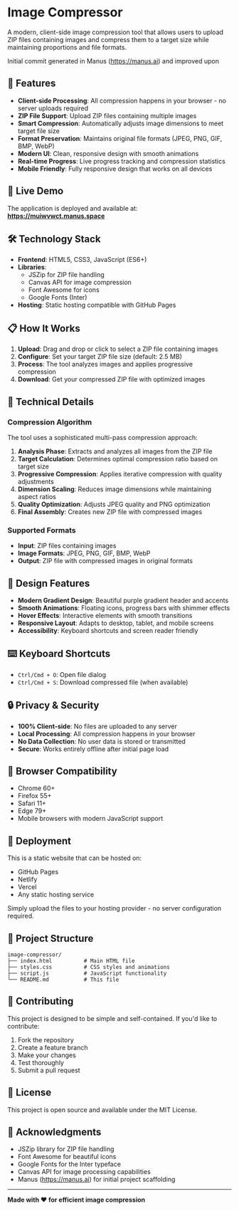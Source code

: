 # Image Compressor

A modern, client-side image compression tool that allows users to upload ZIP files containing images and compress them to a target size while maintaining proportions and file formats.

Initial commit generated in Manus (https://manus.ai) and improved upon

## 🌟 Features

- **Client-side Processing**: All compression happens in your browser - no server uploads required
- **ZIP File Support**: Upload ZIP files containing multiple images
- **Smart Compression**: Automatically adjusts image dimensions to meet target file size
- **Format Preservation**: Maintains original file formats (JPEG, PNG, GIF, BMP, WebP)
- **Modern UI**: Clean, responsive design with smooth animations
- **Real-time Progress**: Live progress tracking and compression statistics
- **Mobile Friendly**: Fully responsive design that works on all devices

## 🚀 Live Demo

The application is deployed and available at: **https://muiwvwct.manus.space**

## 🛠️ Technology Stack

- **Frontend**: HTML5, CSS3, JavaScript (ES6+)
- **Libraries**: 
  - JSZip for ZIP file handling
  - Canvas API for image compression
  - Font Awesome for icons
  - Google Fonts (Inter)
- **Hosting**: Static hosting compatible with GitHub Pages

## 📋 How It Works

1. **Upload**: Drag and drop or click to select a ZIP file containing images
2. **Configure**: Set your target ZIP file size (default: 2.5 MB)
3. **Process**: The tool analyzes images and applies progressive compression
4. **Download**: Get your compressed ZIP file with optimized images

## 🔧 Technical Details

### Compression Algorithm

The tool uses a sophisticated multi-pass compression approach:

1. **Analysis Phase**: Extracts and analyzes all images from the ZIP file
2. **Target Calculation**: Determines optimal compression ratio based on target size
3. **Progressive Compression**: Applies iterative compression with quality adjustments
4. **Dimension Scaling**: Reduces image dimensions while maintaining aspect ratios
5. **Quality Optimization**: Adjusts JPEG quality and PNG optimization
6. **Final Assembly**: Creates new ZIP file with compressed images

### Supported Formats

- **Input**: ZIP files containing images
- **Image Formats**: JPEG, PNG, GIF, BMP, WebP
- **Output**: ZIP file with compressed images in original formats

## 🎨 Design Features

- **Modern Gradient Design**: Beautiful purple gradient header and accents
- **Smooth Animations**: Floating icons, progress bars with shimmer effects
- **Hover Effects**: Interactive elements with smooth transitions
- **Responsive Layout**: Adapts to desktop, tablet, and mobile screens
- **Accessibility**: Keyboard shortcuts and screen reader friendly

## ⌨️ Keyboard Shortcuts

- `Ctrl/Cmd + O`: Open file dialog
- `Ctrl/Cmd + S`: Download compressed file (when available)

## 🔒 Privacy & Security

- **100% Client-side**: No files are uploaded to any server
- **Local Processing**: All compression happens in your browser
- **No Data Collection**: No user data is stored or transmitted
- **Secure**: Works entirely offline after initial page load

## 📱 Browser Compatibility

- Chrome 60+
- Firefox 55+
- Safari 11+
- Edge 79+
- Mobile browsers with modern JavaScript support

## 🚀 Deployment

This is a static website that can be hosted on:

- GitHub Pages
- Netlify
- Vercel
- Any static hosting service

Simply upload the files to your hosting provider - no server configuration required.

## 📁 Project Structure

```
image-compressor/
├── index.html          # Main HTML file
├── styles.css          # CSS styles and animations
├── script.js           # JavaScript functionality
└── README.md           # This file
```

## 🤝 Contributing

This project is designed to be simple and self-contained. If you'd like to contribute:

1. Fork the repository
2. Create a feature branch
3. Make your changes
4. Test thoroughly
5. Submit a pull request

## 📄 License

This project is open source and available under the MIT License.

## 🙏 Acknowledgments

- JSZip library for ZIP file handling
- Font Awesome for beautiful icons
- Google Fonts for the Inter typeface
- Canvas API for image processing capabilities
- Manus (https://manus.ai) for initial project scaffolding

---

**Made with ❤️ for efficient image compression**

